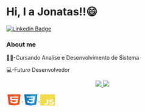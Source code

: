 # Hi, I a Jonatas!!😄

[![Linkedin Badge](https://img.shields.io/badge/-LinkedIn-blue?style=flat-square&logo=Linkedin&logoColor=white&link=https://www.linkedin.com/in/jonatas-rodrigues-a20661197/)](https://www.linkedin.com/in/jonatas-rodrigues-a20661197/)

### About me
🧑‍🎓-Cursando Analise e Desenvolvimento de Sistema

💻-Futuro Desenvolvedor 






<div align="center">
  <a href="https://github.com/JonatasRodriguescruz">
  <img height="180em" src="https://github-readme-stats.vercel.app/api?username=JonatasRodriguescruz&show_icons=true&theme=dracula&include_all_commits=true&count_private=true"/>
  <img height="180em" src="https://github-readme-stats.vercel.app/api/top-langs/?username=JonatasRodriguescruz&layout=compact&langs_count=7&theme=dracula"/>
</div>
  
  
  
 <div style="display: inline_block"><br>
 <img align="center" alt="Rafa-HTML" height="30" width="40" src="https://raw.githubusercontent.com/devicons/devicon/master/icons/html5/html5-original.svg">
   <img align="center" alt="Rafa-CSS" height="30" width="40" src="https://raw.githubusercontent.com/devicons/devicon/master/icons/css3/css3-original.svg">
   <img align="center" alt="Rafa-Js" height="30" width="40" src="https://raw.githubusercontent.com/devicons/devicon/master/icons/javascript/javascript-plain.svg">
          
          
          
